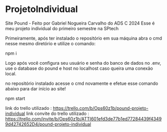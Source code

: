 # ProjetoIndividual
Site Pound - Feito por Gabriel Nogueira Carvalho do ADS C 2024
Esse é meu projeto individual do primeiro semestre na SPtech 

Primeiramente, após ter instalado o repositório em sua máquina
abra o cmd nesse mesmo diretório e utilize o comando: 

npm i 

Logo após você configura seu usuário e senha do banco de dados
no .env, use o database do pound e host no localhost caso queira
uma conexão local.

no repositório instalado acesse o cmd novamente e efetue esse comando
abaixo para dar início ao site!

npm start


link do trello utilizado : https://trello.com/b/Ops60z1b/pound-projeto-individual 
link convite do trello utilizado : https://trello.com/invite/b/Ops60z1b/ATTI601efd3de77b1ed77284439f43499d42742652D4/pound-projeto-individual


